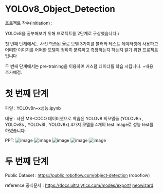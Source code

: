 # YOLOv8_Object_Detection

프로젝트 착수(Initiation) : 

YOLOv8을 공부해보기 위해 프로젝트를 2단계로 구상했습니다.\

첫 번째 단계에서는 사전 학습된 욜로 모델 3가지를 불러와 테스트 데이터셋에 사용하고 어떠한 이미지를 어떠한 모델이 정확히 분류하고 측정하는지 하는지 알기 위한 프로젝트입니다

두 번째 단계에서는 pre-training을 이용하여 커스텀 데이터를 학습 시킵니다.
      +내용 추가예정.

# 첫 번째 단계
파일 : 
YOLOv8n~x성능.ipynb

내용 :
사전 MS-COCO 데이터셋으로 학습된 YOLOv8 의모델들 (YOLOv8n , YOLOv8s , YOLOv8l , YOLOv8x) 4가지 모델을 4개의 test image로 성능 test를 하였습니다.

PPT:
![image](https://github.com/limseo12/YOLOv8_Object_Detection/assets/93918673/7fe67b83-1476-49b1-9e5c-22b4bf095d1a)
![image](https://github.com/limseo12/YOLOv8_Object_Detection/assets/93918673/ee3ad01e-fb12-43b3-a915-173e8bc4ec91)
![image](https://github.com/limseo12/YOLOv8_Object_Detection/assets/93918673/d58fe95e-cf6b-424c-bf40-c6905d171575)
![image](https://github.com/limseo12/YOLOv8_Object_Detection/assets/93918673/3c97f705-7395-4922-839f-8050cbb4ea95)
![image](https://github.com/limseo12/YOLOv8_Object_Detection/assets/93918673/d1f28ae1-ac39-4ab7-8e13-d4089d8634a5)

# 두 번째 단계

Public Dataset : https://public.roboflow.com/object-detection (roboflow)

reference
공식문서 : https://docs.ultralytics.com/modes/export/
[neowizard](https://github.com/neowizard2018)

